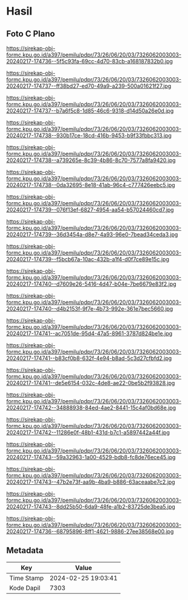 # Hasil

## Foto C Plano

https://sirekap-obj-formc.kpu.go.id/a397/pemilu/pdpr/73/26/06/20/03/7326062003003-20240217-174736--5f5c93fa-69cc-4d70-83cb-a168187832b0.jpg

https://sirekap-obj-formc.kpu.go.id/a397/pemilu/pdpr/73/26/06/20/03/7326062003003-20240217-174737--ff38bd27-ed70-49a9-a239-500a01621f27.jpg

https://sirekap-obj-formc.kpu.go.id/a397/pemilu/pdpr/73/26/06/20/03/7326062003003-20240217-174737--b7a6f5c8-1d85-46c6-9318-d14d50a26e0d.jpg

https://sirekap-obj-formc.kpu.go.id/a397/pemilu/pdpr/73/26/06/20/03/7326062003003-20240217-174738--930b17ce-18cd-416b-9453-b9f33fbbc313.jpg

https://sirekap-obj-formc.kpu.go.id/a397/pemilu/pdpr/73/26/06/20/03/7326062003003-20240217-174738--a739265e-8c39-4b86-8c70-7577a8fa9420.jpg

https://sirekap-obj-formc.kpu.go.id/a397/pemilu/pdpr/73/26/06/20/03/7326062003003-20240217-174738--0da32695-8e18-41ab-96c4-c777426eebc5.jpg

https://sirekap-obj-formc.kpu.go.id/a397/pemilu/pdpr/73/26/06/20/03/7326062003003-20240217-174739--076f13ef-6827-4954-aa54-b57024460cd7.jpg

https://sirekap-obj-formc.kpu.go.id/a397/pemilu/pdpr/73/26/06/20/03/7326062003003-20240217-174739--36d3454a-d8e7-4a93-96e0-7bead34ceda3.jpg

https://sirekap-obj-formc.kpu.go.id/a397/pemilu/pdpr/73/26/06/20/03/7326062003003-20240217-174739--f5bcb67a-10ac-432b-a1f4-d0f7ce89e15c.jpg

https://sirekap-obj-formc.kpu.go.id/a397/pemilu/pdpr/73/26/06/20/03/7326062003003-20240217-174740--d7609e26-5416-4d47-b04e-7be6679e83f2.jpg

https://sirekap-obj-formc.kpu.go.id/a397/pemilu/pdpr/73/26/06/20/03/7326062003003-20240217-174740--d4b2153f-9f7e-4b73-992e-361e7bec5660.jpg

https://sirekap-obj-formc.kpu.go.id/a397/pemilu/pdpr/73/26/06/20/03/7326062003003-20240217-174741--ac7051de-95d4-47a5-8961-3787d824be1e.jpg

https://sirekap-obj-formc.kpu.go.id/a397/pemilu/pdpr/73/26/06/20/03/7326062003003-20240217-174741--b83cf0b8-632f-4e94-b8ad-5c3d27cfbfd2.jpg

https://sirekap-obj-formc.kpu.go.id/a397/pemilu/pdpr/73/26/06/20/03/7326062003003-20240217-174741--de5e6154-032c-4de8-ae22-0be5b2f93828.jpg

https://sirekap-obj-formc.kpu.go.id/a397/pemilu/pdpr/73/26/06/20/03/7326062003003-20240217-174742--34888938-84ed-4ae2-8441-15c4af0bd68e.jpg

https://sirekap-obj-formc.kpu.go.id/a397/pemilu/pdpr/73/26/06/20/03/7326062003003-20240217-174742--11286e0f-48b1-431d-b7c1-a5897442a44f.jpg

https://sirekap-obj-formc.kpu.go.id/a397/pemilu/pdpr/73/26/06/20/03/7326062003003-20240217-174743--59a32963-1a00-4529-bdb8-fc8de76ece45.jpg

https://sirekap-obj-formc.kpu.go.id/a397/pemilu/pdpr/73/26/06/20/03/7326062003003-20240217-174743--47b2e73f-aa9b-4ba9-b886-63aceaabe7c2.jpg

https://sirekap-obj-formc.kpu.go.id/a397/pemilu/pdpr/73/26/06/20/03/7326062003003-20240217-174743--8dd25b50-6da9-48fe-a1b2-83725de3bea5.jpg

https://sirekap-obj-formc.kpu.go.id/a397/pemilu/pdpr/73/26/06/20/03/7326062003003-20240217-174736--68795896-8ff1-4621-9886-27ee38568e00.jpg


## Metadata

| Key        | Value               |
| ---------- | ------------------- |
| Time Stamp | 2024-02-25 19:03:41 |
| Kode Dapil | 7303                |



